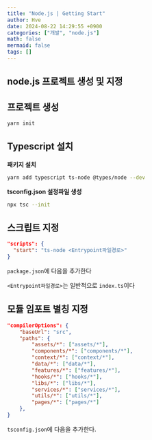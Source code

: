 ```yaml
---
title: "Node.js | Getting Start"
author: Hve
date: 2024-08-22 14:29:55 +0900
categories: ["개발", "node.js"]
math: false
mermaid: false
tags: []
---
```


## node.js 프로젝트 생성 및 지정
## 프로젝트 생성

```bash
yarn init
```

## Typescript 설치

**패키지 설치**

```bash
yarn add typescript ts-node @types/node --dev
```

**tsconfig.json 설정파일 생성**

```bash
npx tsc --init
```

## 스크립트 지정

```json
"scripts": {
  "start": "ts-node <Entrypoint파일경로>"
}
```

`package.json`에 다음을 추가한다

`<Entrypoint파일경로>`는 일반적으로 `index.ts`이다

## 모듈 임포트 별칭 지정

```json
"compilerOptions": {
    "baseUrl": "src",
    "paths": {
        "assets/*": ["assets/*"],
        "components/*": ["components/*"],
        "context/*": ["context/*"],
        "data/*": ["data/*"],
        "features/*": ["features/*"],
        "hooks/*": ["hooks/*"],
        "libs/*": ["libs/*"],
        "services/*": ["services/*"],
        "utils/*": ["utils/*"],
        "pages/*": ["pages/*"]
    },
}
```

`tsconfig.json`에 다음을 추가한다.